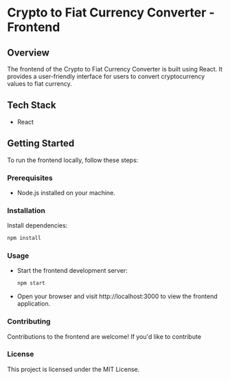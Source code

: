 # Crypto to Fiat Currency Converter - Frontend

## Overview

The frontend of the Crypto to Fiat Currency Converter is built using React. It provides a user-friendly interface for users to convert cryptocurrency values to fiat currency.

## Tech Stack

- React

## Getting Started

To run the frontend locally, follow these steps:

### Prerequisites

- Node.js installed on your machine.

### Installation
Install dependencies:
   ```bash
   npm install
   ```

### Usage
- Start the frontend development server:
    ```bash
    npm start
    ```
- Open your browser and visit http://localhost:3000 to view the frontend application.

### Contributing
Contributions to the frontend are welcome! If you'd like to contribute

### License
This project is licensed under the MIT License.